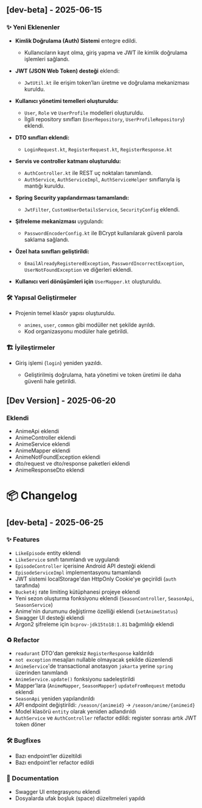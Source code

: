 ## \[dev-beta] - 2025-06-15

### ✨ Yeni Eklenenler

* **Kimlik Doğrulama (Auth) Sistemi** entegre edildi.

    * Kullanıcıların kayıt olma, giriş yapma ve JWT ile kimlik doğrulama işlemleri sağlandı.
* **JWT (JSON Web Token) desteği** eklendi:

    * `JwtUtil.kt` ile erişim token’ları üretme ve doğrulama mekanizması kuruldu.
* **Kullanıcı yönetimi temelleri oluşturuldu:**

    * `User`, `Role` ve `UserProfile` modelleri oluşturuldu.
    * İlgili repository sınıfları (`UserRepository`, `UserProfileRepository`) eklendi.
* **DTO sınıfları eklendi:**

    * `LoginRequest.kt`, `RegisterRequest.kt`, `RegisterResponse.kt`
* **Servis ve controller katmanı oluşturuldu:**

    * `AuthController.kt` ile REST uç noktaları tanımlandı.
    * `AuthService`, `AuthServiceImpl`, `AuthServiceHelper` sınıflarıyla iş mantığı kuruldu.
* **Spring Security yapılandırması tamamlandı:**

    * `JwtFilter`, `CustomUserDetailsService`, `SecurityConfig` eklendi.
* **Şifreleme mekanizması** uygulandı:

    * `PasswordEncoderConfig.kt` ile BCrypt kullanılarak güvenli parola saklama sağlandı.
* **Özel hata sınıfları geliştirildi:**

    * `EmailAlreadyRegisteredException`, `PasswordIncorrectException`, `UserNotFoundException` ve diğerleri eklendi.
* **Kullanıcı veri dönüşümleri için** `UserMapper.kt` oluşturuldu.

### 🛠️ Yapısal Geliştirmeler

* Projenin temel klasör yapısı oluşturuldu.

    * `animes`, `user`, `common` gibi modüller net şekilde ayrıldı.
    * Kod organizasyonu modüler hale getirildi.

### 🏗️ İyileştirmeler

* Giriş işlemi (`login`) yeniden yazıldı.

    * Geliştirilmiş doğrulama, hata yönetimi ve token üretimi ile daha güvenli hale getirildi.

## [Dev Version] - 2025-06-20
### Eklendi
- AnimeApi eklendi
- AnimeController eklendi
- AnimeService eklendi
- AnimeMapper eklendi
- AnimeNotFoundException eklendi
- dto/request ve dto/response paketleri eklendi
- AnimeResponseDto eklendi


# 📦 Changelog

## \[dev-beta] - 2025-06-25

### ✨ Features

* `LikeEpisode` entity eklendi
* `LikeService` sınıfı tanımlandı ve uygulandı
* `EpisodeController` içerisine Android API desteği eklendi
* `EpisodeServiceImpl` implementasyonu tamamlandı
* JWT sistemi localStorage'dan HttpOnly Cookie'ye geçirildi (`auth` tarafında)
* `Bucket4j` rate limiting kütüphanesi projeye eklendi
* Yeni sezon oluşturma fonksiyonu eklendi (`SeasonController`, `SeasonApi`, `SeasonService`)
* Anime'nin durumunu değiştirme özelliği eklendi (`setAnimeStatus`)
* Swagger UI desteği eklendi
* Argon2 şifreleme için `bcprov-jdk15to18:1.81` bağımlılığı eklendi

### ♻️ Refactor

* `readurant` DTO'dan gereksiz `RegisterResponse` kaldırıldı
* `not exception` mesajları nullable olmayacak şekilde düzenlendi
* `AnimeService`'de transactional anotasyon `jakarta` yerine `spring` üzerinden tanımlandı
* `AnimeService.update()` fonksiyonu sadeleştirildi
* Mapper'lara (`AnimeMapper`, `SeasonMapper`) `updateFromRequest` metodu eklendi
* `SeasonApi` yeniden yapılandırıldı
* API endpoint değiştirildi: `/season/{animeid}` → `/season/anime/{animeid}`
* Model klasörü `entity` olarak yeniden adlandırıldı
* `AuthService` ve `AuthController` refactor edildi: register sonrası artık JWT token döner

### 🛠 Bugfixes

* Bazı endpoint’ler düzeltildi
* Bazı endpoint’ler refactor edildi

### 📃 Documentation

* Swagger UI entegrasyonu eklendi
* Dosyalarda ufak boşluk (space) düzeltmeleri yapıldı

